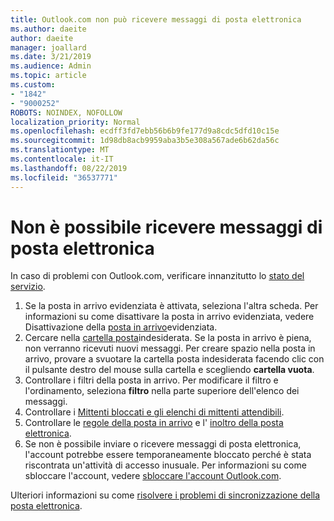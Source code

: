 ```yaml
---
title: Outlook.com non può ricevere messaggi di posta elettronica
ms.author: daeite
author: daeite
manager: joallard
ms.date: 3/21/2019
ms.audience: Admin
ms.topic: article
ms.custom:
- "1842"
- "9000252"
ROBOTS: NOINDEX, NOFOLLOW
localization_priority: Normal
ms.openlocfilehash: ecdff3fd7ebb56b6b9fe177d9a8cdc5dfd10c15e
ms.sourcegitcommit: 1d98db8acb9959aba3b5e308a567ade6b62da56c
ms.translationtype: MT
ms.contentlocale: it-IT
ms.lasthandoff: 08/22/2019
ms.locfileid: "36537771"
---
```

# <a name="cant-receive-email"></a>Non è possibile ricevere messaggi di posta elettronica

In caso di problemi con Outlook.com, verificare innanzitutto lo [stato del servizio](https://go.microsoft.com/fwlink/p/?linkid=837482).

1. Se la posta in arrivo evidenziata è attivata, seleziona l'altra scheda. Per informazioni su come disattivare la posta in arrivo evidenziata, vedere Disattivazione della [posta in arrivo](https://support.office.com/article/f714d94d-9e63-4217-9ccb-6cb2986aa1b2?wt.mc_id=Office_Outlook_com_Alchemy)evidenziata.
1. Cercare nella [cartella posta](https://outlook.live.com/mail/junkemail)indesiderata. Se la posta in arrivo è piena, non verranno ricevuti nuovi messaggi. Per creare spazio nella posta in arrivo, provare a svuotare la cartella posta indesiderata facendo clic con il pulsante destro del mouse sulla cartella e scegliendo **cartella vuota**.
1. Controllare i filtri della posta in arrivo. Per modificare il filtro e l'ordinamento, seleziona **filtro** nella parte superiore dell'elenco dei messaggi.
1. Controllare i [Mittenti bloccati e gli elenchi di mittenti attendibili](https://outlook.live.com/mail/options/mail/junkEmail).
1. Controllare le [regole della posta in arrivo](https://outlook.live.com/mail/options/mail/rules) e l' [inoltro della posta elettronica](https://outlook.live.com/mail/options/mail/forwarding/forwardingOption).
1. Se non è possibile inviare o ricevere messaggi di posta elettronica, l'account potrebbe essere temporaneamente bloccato perché è stata riscontrata un'attività di accesso inusuale. Per informazioni su come sbloccare l'account, vedere [sbloccare l'account Outlook.com](https://support.office.com/article/f4ad2701-d166-4d8b-8a6a-9af2a1f8a4c4?wt.mc_id=Office_Outlook_com_Alchemy).

Ulteriori informazioni su come [risolvere i problemi di sincronizzazione della posta elettronica](https://support.office.com/article/d39e3341-8d79-4bf1-b3c7-ded602233642?wt.mc_id=Office_Outlook_com_Alchemy).